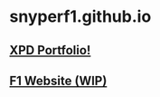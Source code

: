 # snyperf1.github.io

## [XPD Portfolio!](https://snyperf1.github.io/XPD/index.html)

## [F1 Website (WIP)](https://snyperf1.github.io/f1)
